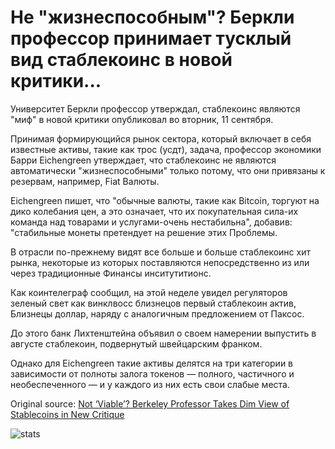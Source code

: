 # Не "жизнеспособным"? Беркли профессор принимает тусклый вид стаблекоинс в новой критики...

Университет Беркли профессор утверждал, стаблекоинс являются "миф" в новой критики опубликовал во вторник, 11 сентября.

Принимая формирующийся рынок сектора, который включает в себя известные активы, такие как трос (усдт), задача, профессор экономики Барри Eichengreen утверждает, что стаблекоинс не являются автоматически "жизнеспособными" только потому, что они привязаны к резервам, например, Fiat Валюты.

Eichengreen пишет, что "обычные валюты, такие как Bitcoin, торгуют на дико колебания цен, а это означает, что их покупательная сила-их команда над товарами и услугами-очень нестабильна", добавив: "стабильные монеты претендует на решение этих Проблемы.

В отрасли по-прежнему видят все больше и больше стаблекоинс хит рынка, некоторые из которых поставляются непосредственно из или через традиционные Финансы инситутитионс.

Как коинтелеграф сообщил, на этой неделе увидел регуляторов зеленый свет как винклвосс близнецов первый стаблекоин актив, Близнецы доллар, наряду с аналогичным предложением от Паксос.

До этого банк Лихтенштейна объявил о своем намерении выпустить в августе стаблекоин, подвернутый швейцарским франком.

Однако для Eichengreen такие активы делятся на три категории в зависимости от полноты залога токенов — полного, частичного и необеспеченного — и у каждого из них есть свои слабые места.

Original source: [Not ‘Viable’? Berkeley Professor Takes Dim View of Stablecoins in New Critique](https://cointelegraph.com/news/not-viable-berkeley-professor-takes-dim-view-of-stablecoins-in-new-critique)

![stats](https://c.statcounter.com/11760860/0/a89fa40b/1/ "stats")